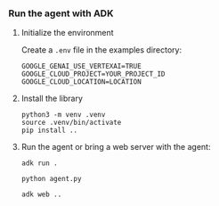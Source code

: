 ### Run the agent with ADK

1) Initialize the environment

   Create a `.env` file in the examples directory:

   ```
   GOOGLE_GENAI_USE_VERTEXAI=TRUE
   GOOGLE_CLOUD_PROJECT=YOUR_PROJECT_ID
   GOOGLE_CLOUD_LOCATION=LOCATION
   ```

2) Install the library

   ```
   python3 -m venv .venv
   source .venv/bin/activate
   pip install ..
   ```

3) Run the agent or bring a web server with the agent:

   ```
   adk run .

   python agent.py

   adk web ..
   ```
